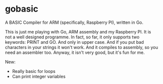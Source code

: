 gobasic
=======

A BASIC Compiler for ARM (specifically, Raspberry PI), written in Go.

This is just me playing with Go, ARM assembly and my Raspberry PI. It is not
a well designed programme. In fact, so far, it only supports two keywords:
PRINT and GO. And only in upper case. And if you put bad characters in your
strings it won't work. And it compiles to assembly, so you need an assembler too. 
Anyway, it isn't very good, but it's fun for me.

New:
* Really basic for loops
* Can print integer variables
